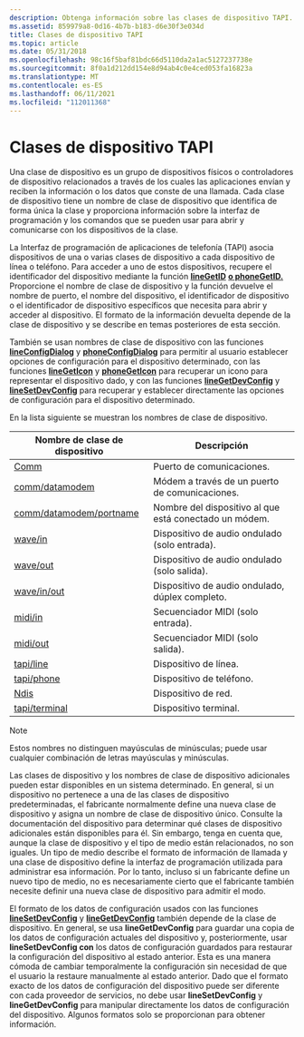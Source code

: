 ```yaml
---
description: Obtenga información sobre las clases de dispositivo TAPI. Una clase de dispositivo es un grupo de dispositivos o controladores de dispositivos a través del cual las aplicaciones envían y reciben información o datos de llamadas.
ms.assetid: 859979a8-0d16-4b7b-b183-d6e30f3e034d
title: Clases de dispositivo TAPI
ms.topic: article
ms.date: 05/31/2018
ms.openlocfilehash: 98c16f5baf81bdc66d5110da2a1ac5127237738e
ms.sourcegitcommit: 8f0a1d212dd154e8d94ab4c0e4ced053fa16823a
ms.translationtype: MT
ms.contentlocale: es-ES
ms.lasthandoff: 06/11/2021
ms.locfileid: "112011368"
---
```

# <a name="tapi-device-classes"></a>Clases de dispositivo TAPI

Una clase de dispositivo es un grupo de dispositivos físicos o controladores de dispositivo relacionados a través de los cuales las aplicaciones envían y reciben la información o los datos que conste de una llamada. Cada clase de  dispositivo tiene un nombre de clase de dispositivo que identifica de forma única la clase y proporciona información sobre la interfaz de programación y los comandos que se pueden usar para abrir y comunicarse con los dispositivos de la clase.

La Interfaz de programación de aplicaciones de telefonía (TAPI) asocia dispositivos de una o varias clases de dispositivo a cada dispositivo de línea o teléfono. Para acceder a uno de estos dispositivos, recupere el identificador del dispositivo mediante la función [**lineGetID**](/windows/desktop/api/Tapi/nf-tapi-linegetid) [**o phoneGetID.**](/windows/desktop/api/Tapi/nf-tapi-phonegetid) Proporcione el nombre de clase de dispositivo y la función devuelve el nombre de puerto, el nombre del dispositivo, el identificador de dispositivo o el identificador de dispositivo específicos que necesita para abrir y acceder al dispositivo. El formato de la información devuelta depende de la clase de dispositivo y se describe en temas posteriores de esta sección.

También se usan nombres de clase de dispositivo con las funciones [**lineConfigDialog**](/windows/desktop/api/Tapi/nf-tapi-lineconfigdialog) y [**phoneConfigDialog**](/windows/desktop/api/Tapi/nf-tapi-phoneconfigdialog) para permitir al usuario establecer opciones de configuración para el dispositivo determinado, con las funciones [**lineGetIcon**](/windows/desktop/api/Tapi/nf-tapi-linegeticon) y [**phoneGetIcon**](/windows/desktop/api/Tapi/nf-tapi-phonegeticon) para recuperar un icono para representar el dispositivo dado, y con las funciones [**lineGetDevConfig**](/windows/desktop/api/Tapi/nf-tapi-linegetdevconfig) y [**lineSetDevConfig**](/windows/desktop/api/Tapi/nf-tapi-linesetdevconfig) para recuperar y establecer directamente las opciones de configuración para el dispositivo determinado.

En la lista siguiente se muestran los nombres de clase de dispositivo.



| Nombre de clase de dispositivo                                      | Descripción                                       |
|--------------------------------------------------------|---------------------------------------------------|
| [Comm](comm.md)                                       | Puerto de comunicaciones.                              |
| [comm/datamodem](comm-datamodem.md)                   | Módem a través de un puerto de comunicaciones.              |
| [comm/datamodem/portname](comm-datamodem-portname.md) | Nombre del dispositivo al que está conectado un módem. |
| [wave/in](wave-in.md)                                 | Dispositivo de audio ondulado (solo entrada).                   |
| [wave/out](wave-out.md)                               | Dispositivo de audio ondulado (solo salida).                  |
| [wave/in/out](wave-in-out.md)                         | Dispositivo de audio ondulado, dúplex completo.                   |
| [midi/in](midi-in.md)                                 | Secuenciador MIDI (solo entrada).                      |
| [midi/out](midi-out.md)                               | Secuenciador MIDI (solo salida).                     |
| [tapi/line](tapi-line.md)                             | Dispositivo de línea.                                      |
| [tapi/phone](tapi-phone.md)                           | Dispositivo de teléfono.                                     |
| [Ndis](ndis.md)                                       | Dispositivo de red.                                   |
| [tapi/terminal](tapi-terminal.md)                     | Dispositivo terminal.                                  |



 

> [!Note]  
> Estos nombres no distinguen mayúsculas de minúsculas; puede usar cualquier combinación de letras mayúsculas y minúsculas.

 

Las clases de dispositivo y los nombres de clase de dispositivo adicionales pueden estar disponibles en un sistema determinado. En general, si un dispositivo no pertenece a una de las clases de dispositivo predeterminadas, el fabricante normalmente define una nueva clase de dispositivo y asigna un nombre de clase de dispositivo único. Consulte la documentación del dispositivo para determinar qué clases de dispositivo adicionales están disponibles para él. Sin embargo, tenga en cuenta que, aunque la clase de dispositivo y el tipo de medio están relacionados, no son iguales. Un tipo de medio describe el formato de información de llamada y una clase de dispositivo define la interfaz de programación utilizada para administrar esa información. Por lo tanto, incluso si un fabricante define un nuevo tipo de medio, no es necesariamente cierto que el fabricante también necesite definir una nueva clase de dispositivo para admitir el modo.

El formato de los datos de configuración usados con las funciones [**lineSetDevConfig**](/windows/desktop/api/Tapi/nf-tapi-linesetdevconfig) y [**lineGetDevConfig**](/windows/desktop/api/Tapi/nf-tapi-linegetdevconfig) también depende de la clase de dispositivo. En general, se usa **lineGetDevConfig** para guardar una copia de los datos de configuración actuales del dispositivo y, posteriormente, usar **lineSetDevConfig con** los datos de configuración guardados para restaurar la configuración del dispositivo al estado anterior. Esta es una manera cómoda de cambiar temporalmente la configuración sin necesidad de que el usuario la restaure manualmente al estado anterior. Dado que el formato exacto de los datos de configuración del dispositivo puede ser diferente con cada proveedor de servicios, no debe usar **lineSetDevConfig** y **lineGetDevConfig** para manipular directamente los datos de configuración del dispositivo. Algunos formatos solo se proporcionan para obtener información.

 

 



